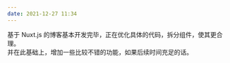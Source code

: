 ```yaml
---
date: 2021-12-27 11:34
---
```


基于 Nuxt.js 的博客基本开发完毕，正在优化具体的代码，拆分组件，使其更合理。  
并在此基础上，增加一些比较不错的功能，如果后续时间充足的话。  

